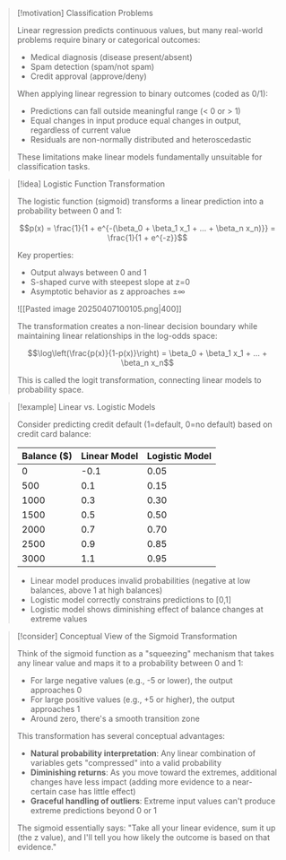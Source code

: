 > [!motivation] Classification Problems
> 
> Linear regression predicts continuous values, but many real-world problems require binary or categorical outcomes:
> 
> - Medical diagnosis (disease present/absent)
> - Spam detection (spam/not spam)
> - Credit approval (approve/deny)
> 
> When applying linear regression to binary outcomes (coded as 0/1):
> 
> - Predictions can fall outside meaningful range (< 0 or > 1)
> - Equal changes in input produce equal changes in output, regardless of current value
> - Residuals are non-normally distributed and heteroscedastic
> 
> These limitations make linear models fundamentally unsuitable for classification tasks.

> [!idea] Logistic Function Transformation
> 
> The logistic function (sigmoid) transforms a linear prediction into a probability between 0 and 1:
> 
> $$p(x) = \frac{1}{1 + e^{-(\beta_0 + \beta_1 x_1 + ... + \beta_n x_n)}} = \frac{1}{1 + e^{-z}}$$
> 
> Key properties:
> 
> - Output always between 0 and 1
> - S-shaped curve with steepest slope at z=0
> - Asymptotic behavior as z approaches ±∞
> 
> ![[Pasted image 20250407100105.png|400]]
> 
> The transformation creates a non-linear decision boundary while maintaining linear relationships in the log-odds space:
> 
> $$\log\left(\frac{p(x)}{1-p(x)}\right) = \beta_0 + \beta_1 x_1 + ... + \beta_n x_n$$
> 
> This is called the logit transformation, connecting linear models to probability space.

> [!example] Linear vs. Logistic Models
> 
> Consider predicting credit default (1=default, 0=no default) based on credit card balance:
> 
> |Balance ($)|Linear Model|Logistic Model|
> |---|---|---|
> |0|-0.1|0.05|
> |500|0.1|0.15|
> |1000|0.3|0.30|
> |1500|0.5|0.50|
> |2000|0.7|0.70|
> |2500|0.9|0.85|
> |3000|1.1|0.95|
> 
> - Linear model produces invalid probabilities (negative at low balances, above 1 at high balances)
> - Logistic model correctly constrains predictions to [0,1]
> - Logistic model shows diminishing effect of balance changes at extreme values

> [!consider] Conceptual View of the Sigmoid Transformation
> 
> Think of the sigmoid function as a "squeezing" mechanism that takes any linear value and maps it to a probability between 0 and 1:
> 
> - For large negative values (e.g., -5 or lower), the output approaches 0
> - For large positive values (e.g., +5 or higher), the output approaches 1
> - Around zero, there's a smooth transition zone
> 
> This transformation has several conceptual advantages:
> 
> - **Natural probability interpretation**: Any linear combination of variables gets "compressed" into a valid probability
> - **Diminishing returns**: As you move toward the extremes, additional changes have less impact (adding more evidence to a near-certain case has little effect)
> - **Graceful handling of outliers**: Extreme input values can't produce extreme predictions beyond 0 or 1
> 
> The sigmoid essentially says: "Take all your linear evidence, sum it up (the z value), and I'll tell you how likely the outcome is based on that evidence."


